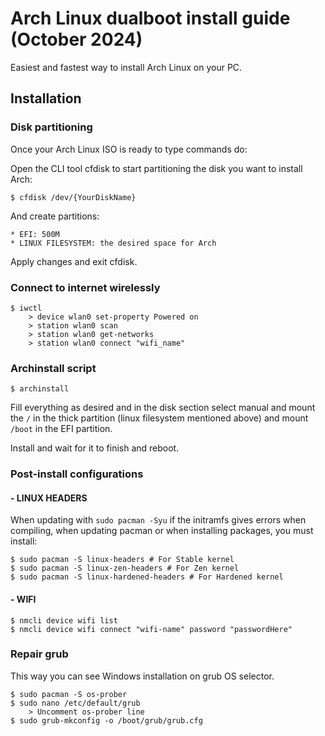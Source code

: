 # Arch Linux dualboot install guide (October 2024)

Easiest and fastest way to install Arch Linux on your PC. 

## Installation

### Disk partitioning 
Once your Arch Linux ISO is ready to type commands do:

Open the CLI tool cfdisk to start partitioning the disk you want to install Arch:

    $ cfdisk /dev/{YourDiskName}

And create partitions:

    * EFI: 500M
    * LINUX FILESYSTEM: the desired space for Arch

Apply changes and exit cfdisk.

### Connect to internet wirelessly

    $ iwctl
        > device wlan0 set-property Powered on
        > station wlan0 scan
        > station wlan0 get-networks
        > station wlan0 connect "wifi_name"


### Archinstall script
    $ archinstall

Fill everything as desired and in the disk section select manual and mount the `/` in the thick partition (linux filesystem mentioned above) and mount `/boot` in the EFI partition.

Install and wait for it to finish and reboot.


### Post-install configurations

#### - LINUX HEADERS
When updating with `sudo pacman -Syu` if the initramfs gives errors when compiling, when updating pacman or when installing packages, you must install:

    $ sudo pacman -S linux-headers # For Stable kernel
    $ sudo pacman -S linux-zen-headers # For Zen kernel
    $ sudo pacman -S linux-hardened-headers # For Hardened kernel

#### - WIFI

    $ nmcli device wifi list    
    $ nmcli device wifi connect "wifi-name" password "passwordHere"




### Repair grub

This way you can see Windows installation on grub OS selector.

    $ sudo pacman -S os-prober
    $ sudo nano /etc/default/grub
        > Uncomment os-prober line
    $ sudo grub-mkconfig -o /boot/grub/grub.cfg

